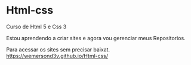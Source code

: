# Html-css
 Curso de Html 5 e Css 3

Estou aprendendo a criar sites e agora vou gerenciar meus Repositorios.

Para acessar os sites sem precisar baixat.
https://wemersond3v.github.io/Html-css/
